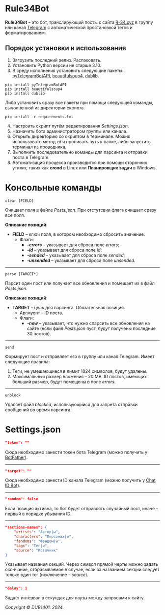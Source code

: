 # Rule34Bot
**Rule34Bot** – это бот, транслирующий посты с сайта [R-34.xyz](https://r-34.xyz/) в группу или канал [Telegram](https://telegram.org/) с автоматической простановкой тегов и форматированием.

## Порядок установки и использования
1. Загрузить последний релиз. Распаковать.
2. Установить Python версии не старше 3.10.
3. В среду исполнения установить следующие пакеты: [pyTelegramBotAPI](https://github.com/eternnoir/pyTelegramBotAPI?ysclid=loq3f2bmuz181940716), [beautifulsoup4](https://launchpad.net/beautifulsoup), [dublib](https://github.com/DUB1401/dublib).
```
pip install pyTelegramBotAPI
pip install beautifulsoup4
pip install dublib
```
Либо установить сразу все пакеты при помощи следующей команды, выполненной из директории скрипта.
```
pip install -r requirements.txt
```
4. Настроить скрипт путём редактирования _Settings.json_.
5. Назначить бота администратором группы или канала.
6. Открыть директорию со скриптом в терминале. Можно использовать метод `cd` и прописать путь к папке, либо запустить терминал из проводника.
7. Выполнить последовательно команды для парсинга и отправки поста в Telegram.
8. Автоматизация процесса производится при помощи сторонних утилит, таких как **crond** в Linux или **Планировщик задач** в Windows.

# Консольные команды
```
clear [FIELD]
```
Очищает поля в файле _Posts.json_. При отстутсвии флага очищает сразу все поля. 

**Описание позиций:**
* **FIELD** – ключ поля, в котором необходимо сбросить значение.
	* Флаги:
		* _**-errors**_ – указывает для сброса поле _errors_;
		* _**-id**_ – указывает для сброса поле _id_;
		* _**-sended**_ – указывает для сброса поле _sended_;
		* _**-unsended**_ – указывает для сброса поле _unsended_.
___
```
parse [TARGET*]
```
Парсит один пост или получает все обновления и помещает их в файл _Posts.json_.

**Описание позиций:**
* **TARGET** – цель для парсинга. Обязательная позиция.
	* Аргмуент – ID поста.
	* Флаги:
		* _**-new**_ – указывает, что нужно спарсить все обновления на сайте (если файл _Posts.json_ пуст, будут получены последние 30 постов).
___
```
send
```
Формирует пост и отправляет его в группу или канал Telegram. Имеет следующие правила:

1. Теги, не умещающиеся в лимит 1024 символов, будут удалены.
2. Максимальный размер вложения – 20 MB. ID постов, имеющих больший размер, будут помещены в поле _errors_.
___
```
unblock
```
Удаляет файл _blocked_, использующийся для запрета отправки сообщений во время парсинга.

# Settings.json
```JSON
"token": ""
```
Сюда необходимо занести токен бота Telegram (можно получить у [BotFather](https://t.me/BotFather)).
___
```JSON
"target": ""
```
Сюда необходимо занести ID канала Telegram (можно получить у [Chat ID Bot](https://t.me/chat_id_echo_bot)).
___
```JSON
"random": false
```
Если позиция активна, то бот будет отправлять случайный пост, иначе – первый в порядке убывания ID.
___
```JSON
"sections-names": {
	"artists": "Автор|ы",
	"characters": "Персонаж|и",
	"fandoms": "Фэндом|ы",
	"tags": "Тег|и",
	"source": "Источник"
}
```
Указывает названия секций. Через символ прямой черты можно задать окончание, отбрасываемое в случае, если за названием секции следует только один тег (исключение – _source_).
___
```JSON
"delay": 1
```
Задаёт интервал в секундах для паузы между запросами к сайту.

_Copyright © DUB1401. 2024._
